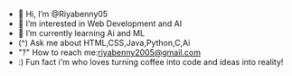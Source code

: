 - 👋 Hi, I’m @Riyabenny05
- 👀 I’m interested in Web Development and AI
- 🌱 I’m currently learning Ai and ML
- (^) Ask me about HTML,CSS,Java,Python,C,Ai
- "?" How to reach me:riyabenny2005@gmail.com
- :) Fun fact i'm who loves turning coffee into code and ideas into reality!

<!---
Riyabenny05/Riyabenny05 is a ✨ special ✨ repository because its `README.md` (this file) appears on your GitHub profile.
You can click the Preview link to take a look at your changes.
--->
